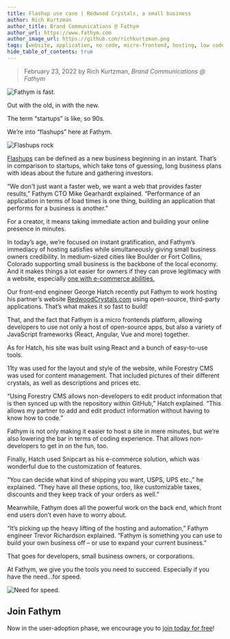 ```yaml
---
title: Flashup use case | Redwood Crystals, a small business
author: Rich Kurtzman
author_title: Brand Communications @ Fathym
author_url: https://www.fathym.com
author_image_url: https://github.com/richkurtzman.png
tags: [website, application, no code, micro-frontend, hosting, low code]
hide_table_of_contents: true
---
```


> February 23, 2022 by Rich Kurtzman, _Brand Communications @ Fathym_

![Fathym is fast.](/img/soup.jpg)

Out with the old, in with the new.  

The term “startups” is like, so 90s.  

We’re into “flashups” here at Fathym. 

![Flashups rock](/img/drakestartupsflashups.jpg)

[Flashups](https://www.fathym.com/blog/articles/2022/february/2022-02-18-flashup-buzz-word-or-brilliant-idea) can be defined as a new business beginning in an instant. That’s in comparison to startups, which take tons of guessing, long business plans with ideas about the future and gathering investors. 

“We don't just want a faster web, we want a web that provides faster results,” Fathym CTO Mike Gearhardt explained. “Performance of an application in terms of load times is one thing, building an application that performs for a business is another.” 

For a creator, it means taking immediate action and building your online presence in minutes.  

In today’s age, we’re focused on instant gratification, and Fathym’s immediacy of hosting satisfies while simultaneously giving small business owners credibility. In medium-sized cities like Boulder or Fort Collins, Colorado supporting small business is the backbone of the local economy. And it makes things a lot easier for owners if they can prove legitimacy with a website, especially [one with e-commerce abilities.](https://www.fathym.com/blog/articles/2021/december/2021-12-30-How-to-host-an-ecommerce-site-with-fathym)  

Our front-end engineer George Hatch recently put Fathym to work hosting his partner’s website [RedwoodCrystals.com](https://www.redwoodcrystals.com) using open-source, third-party applications. That’s what makes it so fast to build! 

That, and the fact that Fathym is a micro frontends platform, allowing developers to use not only a host of open-source apps, but also a variety of JavaScript frameworks (React, Angular, Vue and more) together. 

As for Hatch, his site was built using React and a bunch of easy-to-use tools.  

11ty was used for the layout and style of the website, while Forestry CMS was used for content management. That included pictures of their different crystals, as well as descriptions and prices etc. 

“Using Forestry CMS allows non-developers to edit product information that is then synced up with the repository within GitHub,” Hatch explained. “This allows my partner to add and edit product information without having to know how to code.” 

Fathym is not only making it easier to host a site in mere minutes, but we’re also lowering the bar in terms of coding experience. That allows non-developers to get in on the fun, too.  

Finally, Hatch used Snipcart as his e-commerce solution, which was wonderful due to the customization of features. 

“You can decide what kind of shipping you want, USPS, UPS etc.,” he explained. “They have all these options, too, like customizable taxes, discounts and they keep track of your orders as well.” 

Meanwhile, Fathym does all the powerful work on the back end, which front end users don’t even have to worry about.  

“It’s picking up the heavy lifting of the hosting and automation,” Fathym engineer Trevor Richardson explained. “Fathym is something you can use to build your own business off – or use to expand your current business.” 

That goes for developers, small business owners, or corporations.  

At Fathym, we give you the tools you need to succeed. Especially if you have the need...for speed.  

![Need for speed.](/img/needforspeed.jpg)

## Join Fathym  

Now in the user-adoption phase, we encourage you to [join today for free](https://auth.fathym.com/fathymcloudprd.onmicrosoft.com/oauth2/v2.0/authorize?p=b2c_1_sign_up_sign_in&client_id=98f014f1-2547-4bcc-a583-3edc8f1190f2&redirect_uri=https%3A%2F%2Fwww.lowcodeunit.com%2F.oauth%2FB2C_1_SIGN_UP_SIGN_IN&response_type=id_token&scope=openid%20profile&response_mode=form_post&nonce=637789907534834707.OWNhMWZkZGMtODQ2NC00YTg0LWFjZWQtYjlkNzg0YTIzMDhkYTcxMzVkZmYtN2E2Mi00ZDRlLWIxODQtZjMxMjBkNWI2OTEx&state=CfDJ8C5COa2dn0dMrEVjdLxcXm-FCakeBxrXIOHa_lF_u0ckh9rvLFuKJ30MWBprExUQA_N5HmWWWPdxqWlni-KFqpg_jVjPahrQdGw79U0sMBN8dTvgrlAMeT9--L-7VgMBsZfFPAho9dcKUN1jO6lAaxL13PM1_vGer-vJc6tcpigRpNr5jcHtitGIKjexLmQqkIslp3MFKCKAi-5IiVd3JbpibPm4gbmDQpYtgstmG9SSlpjvEqJk_2AIqtMHkiojK3kE4WSc5mcYS3FQ3hiRqVQRPlL3jI7U3bUsqGYtLuoJr_St6mGBbHvGmB6M0MCeFn_G5LDsRzyHZhBWf9a1qo6dktz_kEcsAahYPLWjAI_2&x-client-SKU=ID_NETSTANDARD2_0&x-client-ver=6.11.1.0)!
 

